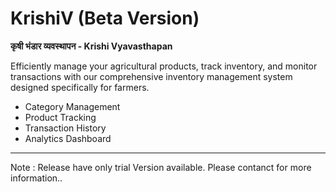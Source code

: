 # KrishiV (Beta Version)

 **कृषी भंडार व्यवस्थापन - Krishi Vyavasthapan**
 
Efficiently manage your agricultural products, track inventory, and monitor transactions with our comprehensive inventory management system designed specifically for farmers.

 - Category Management
 - Product Tracking
 - Transaction History
 - Analytics Dashboard
 
 ---
Note : Release have only trial Version available.
Please contanct for more information..
